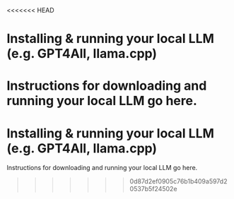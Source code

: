 <<<<<<< HEAD
# Installing & running your local LLM (e.g. GPT4All, llama.cpp)

Instructions for downloading and running your local LLM go here.
=======
# Installing & running your local LLM (e.g. GPT4All, llama.cpp)

Instructions for downloading and running your local LLM go here.
>>>>>>> 0d87d2ef0905c76b1b409a597d20537b5f24502e
